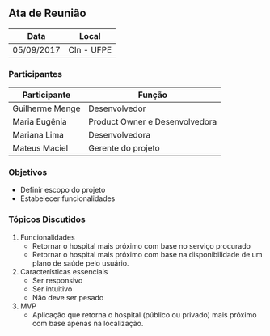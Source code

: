 ﻿## Ata de Reunião

| Data  | Local |
| -  | -  |
| 05/09/2017 | CIn - UFPE |

### Participantes

| Participante  | Função |
| -  | - |
| Guilherme Menge | Desenvolvedor |
| Maria Eugênia | Product Owner e Desenvolvedora|
| Mariana Lima | Desenvolvedora |
| Mateus Maciel | Gerente do projeto |

### Objetivos

- Definir escopo do projeto
- Estabelecer funcionalidades

### Tópicos Discutidos

1. Funcionalidades
   - Retornar o hospital mais próximo com base no serviço procurado
   - Retornar o hospital mais próximo com base na disponibilidade de um plano de saúde pelo usuário.
2. Características essenciais
   - Ser responsivo
   - Ser intuitivo
   - Não deve ser pesado
3. MVP
   - Aplicação que retorna o hospital (público ou privado) mais próximo com base apenas na localização.

